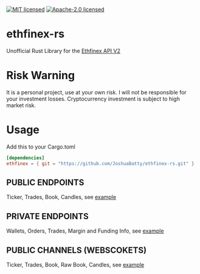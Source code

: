 [![MIT licensed](https://img.shields.io/badge/License-MIT-blue.svg)](./LICENSE-MIT)
[![Apache-2.0 licensed](https://img.shields.io/badge/License-Apache%202.0-blue.svg)](./LICENSE-APACHE)

# ethfinex-rs

Unofficial Rust Library for the [Ethfinex API V2](https://bitfinex.readme.io/v2/docs/getting-started)

# Risk Warning

It is a personal project, use at your own risk. I will not be responsible for your investment losses.
Cryptocurrency investment is subject to high market risk.

# Usage

Add this to your Cargo.toml

```toml
[dependencies]
ethfinex = { git = "https://github.com/JoshuaBatty/ethfinex-rs.git" }
```

## PUBLIC ENDPOINTS

Ticker, Trades, Book, Candles, see [example](https://github.com/JoshuaBatty/ethfinex-rs/blob/master/examples/src/public_endpoints.rs)

## PRIVATE ENDPOINTS

Wallets, Orders, Trades, Margin and Funding Info, see [example](https://github.com/JoshuaBatty/ethfinex/blob/master/examples/src/private_endpoints.rs)

## PUBLIC CHANNELS (WEBSCOKETS)

Ticker, Trades, Book, Raw Book, Candles, see [example](https://github.com/JoshuaBatty/ethfinex-rs/blob/master/examples/src/public_channels.rs)

